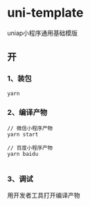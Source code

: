 # uni-template
uniap小程序通用基础模版

## 开

### 1、装包
```
yarn

```
### 2、编译产物
```
// 微信小程序产物
yarn start

// 百度小程序产物
yarn baidu


```

### 3、调试
用开发者工具打开编译产物
